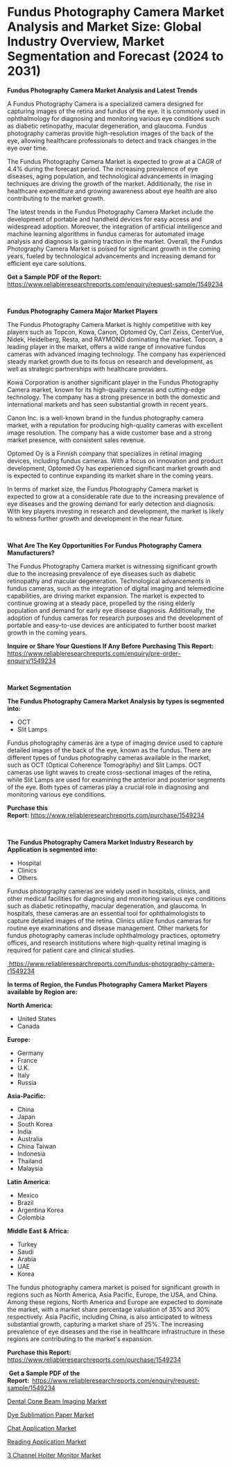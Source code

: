 <p><h1>Fundus Photography Camera Market Analysis and Market Size: Global Industry Overview, Market Segmentation and Forecast (2024 to 2031)</h1></p><p><strong>Fundus Photography Camera Market Analysis and Latest Trends</strong></p>
<p><p>A Fundus Photography Camera is a specialized camera designed for capturing images of the retina and fundus of the eye. It is commonly used in ophthalmology for diagnosing and monitoring various eye conditions such as diabetic retinopathy, macular degeneration, and glaucoma. Fundus photography cameras provide high-resolution images of the back of the eye, allowing healthcare professionals to detect and track changes in the eye over time.</p><p>The Fundus Photography Camera Market is expected to grow at a CAGR of 4.4% during the forecast period. The increasing prevalence of eye diseases, aging population, and technological advancements in imaging techniques are driving the growth of the market. Additionally, the rise in healthcare expenditure and growing awareness about eye health are also contributing to the market growth.</p><p>The latest trends in the Fundus Photography Camera Market include the development of portable and handheld devices for easy access and widespread adoption. Moreover, the integration of artificial intelligence and machine learning algorithms in fundus cameras for automated image analysis and diagnosis is gaining traction in the market. Overall, the Fundus Photography Camera Market is poised for significant growth in the coming years, fueled by technological advancements and increasing demand for efficient eye care solutions.</p></p>
<p><strong>Get a Sample PDF of the Report:&nbsp;</strong> <a href="https://www.reliableresearchreports.com/enquiry/request-sample/1549234">https://www.reliableresearchreports.com/enquiry/request-sample/1549234</a></p>
<p>&nbsp;</p>
<p><strong>Fundus Photography Camera Major Market Players</strong></p>
<p><p>The Fundus Photography Camera Market is highly competitive with key players such as Topcon, Kowa, Canon, Optomed Oy, Carl Zeiss, CenterVue, Nidek, Heidelberg, Resta, and RAYMOND dominating the market. Topcon, a leading player in the market, offers a wide range of innovative fundus cameras with advanced imaging technology. The company has experienced steady market growth due to its focus on research and development, as well as strategic partnerships with healthcare providers.</p><p>Kowa Corporation is another significant player in the Fundus Photography Camera market, known for its high-quality cameras and cutting-edge technology. The company has a strong presence in both the domestic and international markets and has seen substantial growth in recent years.</p><p>Canon Inc. is a well-known brand in the fundus photography camera market, with a reputation for producing high-quality cameras with excellent image resolution. The company has a wide customer base and a strong market presence, with consistent sales revenue.</p><p>Optomed Oy is a Finnish company that specializes in retinal imaging devices, including fundus cameras. With a focus on innovation and product development, Optomed Oy has experienced significant market growth and is expected to continue expanding its market share in the coming years.</p><p>In terms of market size, the Fundus Photography Camera market is expected to grow at a considerable rate due to the increasing prevalence of eye diseases and the growing demand for early detection and diagnosis. With key players investing in research and development, the market is likely to witness further growth and development in the near future.</p></p>
<p>&nbsp;</p>
<p><strong>What Are The Key Opportunities For Fundus Photography Camera Manufacturers?</strong></p>
<p><p>The Fundus Photography Camera market is witnessing significant growth due to the increasing prevalence of eye diseases such as diabetic retinopathy and macular degeneration. Technological advancements in fundus cameras, such as the integration of digital imaging and telemedicine capabilities, are driving market expansion. The market is expected to continue growing at a steady pace, propelled by the rising elderly population and demand for early eye disease diagnosis. Additionally, the adoption of fundus cameras for research purposes and the development of portable and easy-to-use devices are anticipated to further boost market growth in the coming years.</p></p>
<p><strong>Inquire or Share Your Questions If Any Before Purchasing This Report:</strong> <a href="https://www.reliableresearchreports.com/enquiry/pre-order-enquiry/1549234">https://www.reliableresearchreports.com/enquiry/pre-order-enquiry/1549234</a></p>
<p>&nbsp;</p>
<p><strong>Market Segmentation</strong></p>
<p><strong>The Fundus Photography Camera Market Analysis by types is segmented into:</strong></p>
<p><ul><li>OCT</li><li>Slit Lamps</li></ul></p>
<p><p>Fundus photography cameras are a type of imaging device used to capture detailed images of the back of the eye, known as the fundus. There are different types of fundus photography cameras available in the market, such as OCT (Optical Coherence Tomography) and Slit Lamps. OCT cameras use light waves to create cross-sectional images of the retina, while Slit Lamps are used for examining the anterior and posterior segments of the eye. Both types of cameras play a crucial role in diagnosing and monitoring various eye conditions.</p></p>
<p><strong>Purchase this Report:&nbsp;</strong><a href="https://www.reliableresearchreports.com/purchase/1549234">https://www.reliableresearchreports.com/purchase/1549234</a></p>
<p>&nbsp;</p>
<p><strong>The Fundus Photography Camera Market Industry Research by Application is segmented into:</strong></p>
<p><ul><li>Hospital</li><li>Clinics</li><li>Others</li></ul></p>
<p><p>Fundus photography cameras are widely used in hospitals, clinics, and other medical facilities for diagnosing and monitoring various eye conditions such as diabetic retinopathy, macular degeneration, and glaucoma. In hospitals, these cameras are an essential tool for ophthalmologists to capture detailed images of the retina. Clinics utilize fundus cameras for routine eye examinations and disease management. Other markets for fundus photography cameras include ophthalmology practices, optometry offices, and research institutions where high-quality retinal imaging is required for patient care and clinical studies.</p></p>
<p><a href="https://www.reliableresearchreports.com/fundus-photography-camera-r1549234">&nbsp;https://www.reliableresearchreports.com/fundus-photography-camera-r1549234</a></p>
<p><strong>In terms of Region, the Fundus Photography Camera Market Players available by Region are:</strong></p>
<p>
    <p> <strong> North America: </strong>
        <ul>
            <li>United States</li>
            <li>Canada</li>
        </ul>
        </p> 
    <p> <strong> Europe: </strong>
        <ul>
            <li>Germany</li>
            <li>France</li>
            <li>U.K.</li>
            <li>Italy</li>
            <li>Russia</li>
        </ul>
        </p> 
    <p> <strong> Asia-Pacific: </strong>
        <ul>
            <li>China</li>
            <li>Japan</li>
            <li>South Korea</li>
            <li>India</li>
            <li>Australia</li>
            <li>China Taiwan</li>
            <li>Indonesia</li>
            <li>Thailand</li>
            <li>Malaysia</li>
        </ul>
        </p> 
    <p> <strong> Latin America: </strong>
        <ul>
            <li>Mexico</li>
            <li>Brazil</li>
            <li>Argentina Korea</li>
            <li>Colombia</li>
        </ul>
        </p> 
    <p> <strong> Middle East & Africa: </strong>
        <ul>
            <li>Turkey</li>
            <li>Saudi</li>
            <li>Arabia</li>
            <li>UAE</li>
            <li>Korea</li>
        </ul>
    </p>
    </p>
<p><p>The fundus photography camera market is poised for significant growth in regions such as North America, Asia Pacific, Europe, the USA, and China. Among these regions, North America and Europe are expected to dominate the market, with a market share percentage valuation of 35% and 30% respectively. Asia Pacific, including China, is also anticipated to witness substantial growth, capturing a market share of 25%. The increasing prevalence of eye diseases and the rise in healthcare infrastructure in these regions are contributing to the market's expansion.</p></p>
<p><strong>Purchase this Report: </strong><a href="https://www.reliableresearchreports.com/purchase/1549234">https://www.reliableresearchreports.com/purchase/1549234</a></p>
<p>&nbsp;<strong>Get a Sample PDF of the Report:&nbsp;&nbsp;</strong><a href="https://www.reliableresearchreports.com/enquiry/request-sample/1549234">https://www.reliableresearchreports.com/enquiry/request-sample/1549234</a></p>
<p><strong></strong></p>
<p><p><a href="https://github.com/LarryPearsongXXfvf/Market-Research-Report-List-1/blob/main/dental-cone-beam-imaging-market.md">Dental Cone Beam Imaging Market</a></p><p><a href="https://www.linkedin.com/pulse/dye-sublimation-paper-market-outlook-forecast-from-2024-s8ide?trackingId=k%2FblCzDCS7OiccykCwh%2FVw%3D%3D">Dye Sublimation Paper Market</a></p><p><a href="https://issuu.com/reportprime-2/docs/chat-application-market-size-2030.pptx">Chat Application Market</a></p><p><a href="https://issuu.com/reportprime-2/docs/reading-application-market-size-2030.pptx">Reading Application Market</a></p><p><a href="https://github.com/brendafegmorris532/Market-Research-Report-List-2/blob/main/3-channel-holter-monitor-market.md">3 Channel Holter Monitor Market</a></p></p>